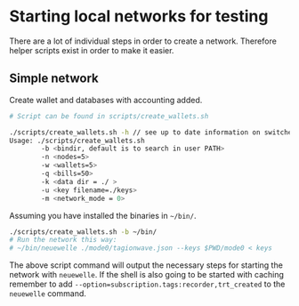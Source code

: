 # Starting local networks for testing
There are a lot of individual steps in order to create a network. Therefore helper scripts exist in order to make it easier.

## Simple network
Create wallet and databases with accounting added.

```bash
# Script can be found in scripts/create_wallets.sh

./scripts/create_wallets.sh -h // see up to date information on switches
Usage: ./scripts/create_wallets.sh
        -b <bindir, default is to search in user PATH>
        -n <nodes=5>
        -w <wallets=5>
        -q <bills=50>
        -k <data dir = ./ >
        -u <key filename=./keys>
        -m <network_mode = 0>
```

Assuming you have installed the binaries in `~/bin/`.
```bash
./scripts/create_wallets.sh -b ~/bin/ 
# Run the network this way:
# ~/bin/neuewelle ./mode0/tagionwave.json --keys $PWD/mode0 < keys
```
The above script command will output the necessary steps for starting the network with `neuewelle`. 
If the shell is also going to be started with caching remember to add `--option=subscription.tags:recorder,trt_created` to the `neuewelle` command. 
